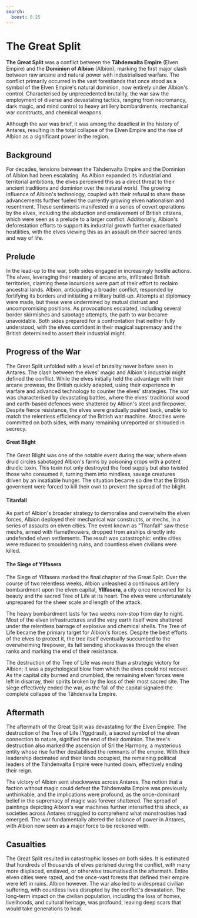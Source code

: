 ```yaml
---
search:
  boost: 0.25
---
```


# The Great Split

**The Great Split** was a conflict between the **Tähdenvalta Empire** (Elven Empire) and the **Dominion of Albion** (Albion), marking the first major clash between raw arcane and natural power with industrialised warfare. The conflict primarily occurred in the vast forestlands that once stood as a symbol of the Elven Empire's natural dominion, now entirely under Albion's control. Characterised by unprecedented brutality, the war saw the employment of diverse and devastating tactics, ranging from necromancy, dark magic, and mind control to heavy artillery bombardments, mechanical war constructs, and chemical weapons. 

Although the war was brief, it was among the deadliest in the history of Antares, resulting in the total collapse of the Elven Empire and the rise of Albion as a significant power in the region. 

## Background

For decades, tensions between the Tähdenvalta Empire and the Dominion of Albion had been escalating. As Albion expanded its industrial and territorial ambitions, the elves perceived this as a direct threat to their ancient traditions and dominion over the natural world. The growing influence of Albion's technology, coupled with their refusal to share these advancements further fueled the currently growing elven nationalism and resentment. These sentiments manifested in a series of covert operations by the elves, including the abduction and enslavement of British citizens, which were seen as a prelude to a larger conflict. Additionally, Albion's deforestation efforts to support its industrial growth further exacerbated hostilities, with the elves viewing this as an assault on their sacred lands and way of life.

## Prelude

In the lead-up to the war, both sides engaged in increasingly hostile actions. The elves, leveraging their mastery of arcane arts, infiltrated British territories, claiming these incursions were part of their effort to reclaim ancestral lands. Albion, anticipating a broader conflict, responded by fortifying its borders and initiating a military build-up. Attempts at diplomacy were made, but these were undermined by mutual distrust and uncompromising positions. As provocations escalated, including several border skirmishes and sabotage attempts, the path to war became unavoidable. Both sides prepared for a confrontation that neither fully understood, with the elves confident in their magical supremacy and the British determined to assert their industrial might.

## Progress of the War

The Great Split unfolded with a level of brutality never before seen in Antares. The clash between the elves' magic and Albion's industrial might defined the conflict. While the elves initially held the advantage with their arcane prowess, the British quickly adapted, using their experience in warfare and advanced technology to counter the elves' strategies. The war was characterised by devastating battles, where the elves' traditional wood and earth-based defences were shattered by Albion's steel and firepower. Despite fierce resistance, the elves were gradually pushed back, unable to match the relentless efficiency of the British war machine. Atrocities were committed on both sides, with many remaining unreported or shrouded in secrecy.

#### Great Blight

The Great Blight was one of the notable event during the war, where elven druid circles sabotaged Albion's farms by poisoning crops with a potent druidic toxin. This toxin not only destroyed the food supply but also twisted those who consumed it, turning them into mindless, savage creatures driven by an insatiable hunger. The situation became so dire that the British goverment were forced to kill their own to prevent the spread of the blight.

#### Titanfall

As part of Albion's broader strategy to demoralise and overwhelm the elven forces, Albion deployed their mechanical war constructs, or mechs, in a series of assaults on elven cities. The event known as "Titanfall" saw these mechs, armed with flamethrowers, dropped from airships directly into undefended elven settlements. The result was catastrophic: entire cities were reduced to smouldering ruins, and countless elven civilians were killed.

#### The Siege of Yllfasera

The Siege of Yllfasera marked the final chapter of the Great Split. Over the course of two relentless weeks, Albion unleashed a continuous artillery bombardment upon the elven capital, **Yllfasera**, a city once renowned for its beauty and the sacred Tree of Life at its heart. The elves were unfortunately unprepared for the sheer scale and length of the attack.

The heavy bombardment lasts for two weeks non-stop from day to night. Most of the elven infrastructures and the very earth itself were shattered under the relentless barrage of explosive and chemical shells. The Tree of Life became the primary target for Albion's forces. Despite the best efforts of the elves to protect it, the tree itself eventually succumbed to the overwhelming firepower, its fall sending shockwaves through the elven ranks and marking the end of their resistance.

The destruction of the Tree of Life was more than a strategic victory for Albion; it was a psychological blow from which the elves could not recover. As the capital city burned and crumbled, the remaining elven forces were left in disarray, their spirits broken by the loss of their most sacred site. The siege effectively ended the war, as the fall of the capital signaled the complete collapse of the Tähdenvalta Empire.

## Aftermath

The aftermath of the Great Split was devastating for the Elven Empire. The destruction of the Tree of Life (Yggdrasil), a sacred symbol of the elven connection to nature, signified the end of their dominion. The tree's destruction also marked the ascension of Sri the Harmony, a mysterious entity whose rise further destabilised the remnants of the empire. With their leadership decimated and their lands occupied, the remaining political leaders of the Tähdenvalta Empire were hunted down, effectively ending their reign.

The victory of Albion sent shockwaves across Antares. The notion that a faction without magic could defeat the Tähdenvalta Empire was previously unthinkable, and the implications were profound, as the once-dominant belief in the supremacy of magic was forever shattered. The spread of paintings depicting Albion's war machines further intensified this shock, as societies across Antares struggled to comprehend what monstrosities had emerged. The war fundamentally altered the balance of power in Antares, with Albion now seen as a major force to be reckoned with.

## Casualties

The Great Split resulted in catastrophic losses on both sides. It is estimated that hundreds of thousands of elves perished during the conflict, with many more displaced, enslaved, or otherwise traumatised in the aftermath. Entire elven cities were razed, and the once-vast forests that defined their empire were left in ruins. Albion however. The war also led to widespread civilian suffering, with countless lives disrupted by the conflict's devastation. The long-term impact on the civilian population, including the loss of homes, livelihoods, and cultural heritage, was profound, leaving deep scars that would take generations to heal.
